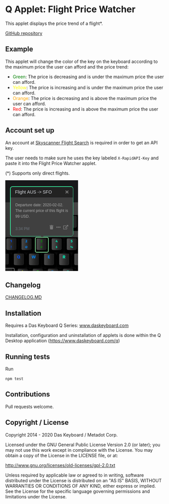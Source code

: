# Q Applet: Flight Price Watcher

This applet displays the price trend of a flight*.

[GitHub repository](https://github.com/daskeyboard/daskeyboard-applet--fly-me)

## Example

This applet will change the color of the key on the keyboard according to the maximum price the user can afford and
the price trend:

- <span style="color:green">Green</span>: The price is decreasing and is under the maximum price the user can afford.
- <span style="color:yellow">Yellow</span>: The price is increasing and is under the maximum price the user can afford.
- <span style="color:orange">Orange</span>: The price is decreasing and is above the maximum price the user can afford.
- <span style="color:red">Red</span>: The price is increasing and is above the maximum price the user can afford.

## Account set up

An account at [Skyscanner Flight Search](https://rapidapi.com/skyscanner/api/skyscanner-flight-search) is required in
order to get an API key.

The user needs to make sure he uses the key labeled `X-RapidAPI-Key` and paste it into the Flight Price Watcher applet.

(*) Supports only direct flights.

![Flight Price Watcher on a Das Keyboard Q](assets/image.png "Flight Price Watcher result")

## Changelog

[CHANGELOG.MD](CHANGELOG.md)

## Installation

Requires a Das Keyboard Q Series: www.daskeyboard.com

Installation, configuration and uninstallation of applets is done within
the Q Desktop application (<https://www.daskeyboard.com/q>)

## Running tests

Run

    npm test

## Contributions

Pull requests welcome.

## Copyright / License

Copyright 2014 - 2020 Das Keyboard / Metadot Corp.

Licensed under the GNU General Public License Version 2.0 (or later);
you may not use this work except in compliance with the License.
You may obtain a copy of the License in the LICENSE file, or at:

   <http://www.gnu.org/licenses/old-licenses/gpl-2.0.txt>

Unless required by applicable law or agreed to in writing, software
distributed under the License is distributed on an "AS IS" BASIS,
WITHOUT WARRANTIES OR CONDITIONS OF ANY KIND, either express or implied.
See the License for the specific language governing permissions and
limitations under the License.
